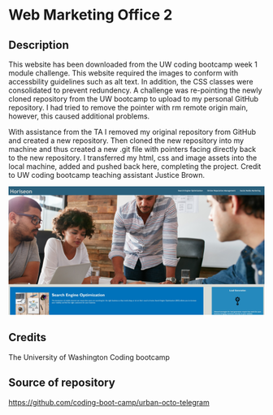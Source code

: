 # Web Marketing Office 2

## Description

This website has been downloaded from the UW coding bootcamp week 1 module challenge. This website required the images to conform with accessbility guidelines such as alt text. In addition, the CSS classes were consolidated to prevent redundency. A challenge was re-pointing the newly cloned repository from the UW bootcamp to upload to my personal GitHub repository. I had tried to remove the pointer with rm remote origin main, however, this caused additional problems. 

With assistance from the TA I removed my original repository from GitHub and created a new repository.
Then cloned the new repository into my machine and thus created a new .git file with pointers facing directly back to the new repository.
I transferred my html, css and image assets into the local machine, added and pushed back here, completing the project. 
Credit to UW coding bootcamp teaching assistant Justice Brown.

![A team of four marketing professionals, strategizing the next marketing campaign.](https://github.com/SidneyBasa/web-marketing-office2/blob/main/assets/images/screenshot.jpg?raw=true)

## Credits

The University of Washington Coding bootcamp

## Source of repository

https://github.com/coding-boot-camp/urban-octo-telegram
